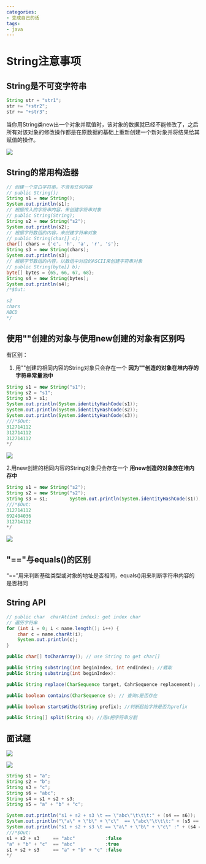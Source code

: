 ```yaml
---
categories: 
- 变成自己的话
tags: 
- java
---
```


# String注意事项

## String是不可变字符串

``` java
String str = "str1";
str += "+str2";
str += "+str3";
```

当你用String类new出一个对象并赋值时，该对象的数据就已经不能修改了，之后所有对该对象的修改操作都是在原数据的基础上重新创建一个新对象并将结果给其赋值的操作。


![](https://jam-note-img.oss-cn-hangzhou.aliyuncs.com/leanote-img/20221014092209.png)

## String的常用构造器
``` java 
// 创建一个空白字符串，不含有任何内容
// public String();
String s1 = new String();
System.out.println(s1);
// 根据传入的字符串内容，来创建字符串对象
// public String(String);
String s2 = new String("s2");
System.out.println(s2);
// 根据字符数组的内容，来创建字符串对象
// public String(char[] c);
char[] chars = {'c', 'h', 'a', 'r', 's'};
String s3 = new String(chars);
System.out.println(s3);
// 根据字节数组的内容，以数组中对应的ASCII来创建字符串对象
// public String(byte[] b);
byte[] bytes = {65, 66, 67, 68};
String s4 = new String(bytes);
System.out.println(s4);
/*$Out:

s2
chars
ABCD
*/
```

## 使用""创建的对象与使用new创建的对象有区别吗
有区别：

1.  用""创建的相同内容的String对象只会存在一个
**因为""创造的对象在堆内存的字符串常量池中**
``` java
String s1 = new String("s1");
String s2 = "s1";
String s3 = s1;        
System.out.println(System.identityHashCode(s1));
System.out.println(System.identityHashCode(s2));
System.out.println(System.identityHashCode(s3));
///*$Out:
312714112
312714112
312714112
*/
```
![](https://jam-note-img.oss-cn-hangzhou.aliyuncs.com/leanote-img/20221014100824.png)

2.用new创建的相同内容的String对象只会存在一个
**用new创造的对象放在堆内存中**
``` java
String s1 = new String("s2");
String s2 = new String("s2");
String s3 = s1;        System.out.println(System.identityHashCode(s1));    System.out.println(System.identityHashCode(s2));  System.out.println(System.identityHashCode(s3));
///*$Out:
312714112
692404036
312714112
*/
```
![](https://jam-note-img.oss-cn-hangzhou.aliyuncs.com/leanote-img/20221014100940.png)

## "=="与equals()的区别

“==”用来判断基础类型或对象的地址是否相同，equals()用来判断字符串内容的是否相同

## String API
```java
// public char  charAt(int index): get index char
// 遍历字符串
for (int i = 0; i < name.length(); i++) {
    char c = name.charAt(i);
    System.out.println(c);
}

public char[] toCharArray(); // use String to get char[] 

public String substring(int beginIndex, int endIndex); //截取
public String substring(int beginIndex):

public String replace(CharSequence target, CahrSequence replacement); //替换

public boolean contains(CharSequence s); // 查询s是否存在

public boolean startsWiths(String prefix); //判断起始字符是否为prefix

public String[] split(String s); //用s把字符串分割
```

## 面试题
![](https://jam-note-img.oss-cn-hangzhou.aliyuncs.com/leanote-img/20221014101249.png)

![](https://jam-note-img.oss-cn-hangzhou.aliyuncs.com/leanote-img/20221014102339.png)
```java
String s1 = "a";
String s2 = "b";
String s3 = "c";
String s6 = "abc";
String s4 = s1 + s2 + s3;
String s5 = "a" + "b" + "c";

System.out.println("s1 + s2 + s3 \t == \"abc\"\t\t\t:" + (s4 == s6));
System.out.println("\"a\" + \"b\" + \"c\"  == \"abc\"\t\t\t:" + (s5 == s6));
System.out.println("s1 + s2 + s3 \t == \"a\" + \"b\" + \"c\" :" + (s4 == s5));
///*$Out:
s1 + s2 + s3 	 == "abc"			:false
"a" + "b" + "c"  == "abc"			:true
s1 + s2 + s3 	 == "a" + "b" + "c" :false
*/
```



